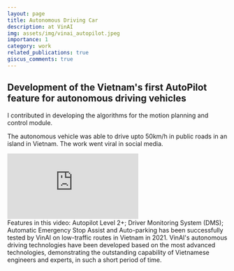 ```yaml
---
layout: page
title: Autonomous Driving Car
description: at VinAI
img: assets/img/vinai_autopilot.jpeg
importance: 1
category: work
related_publications: true
giscus_comments: true
---
```


Development of the Vietnam's first AutoPilot feature for autonomous driving vehicles
---
I contributed in developing the algorithms for the motion planning and control module.

The autonomous vehicle was able to drive upto 50km/h in public roads in an island in Vietnam. The work went viral in social media.
<div class="embed-responsive embed-responsive-16by9 my-4">
    <iframe class="embed-responsive-item" src="https://www.youtube.com/embed/RZoli9RyG9s?si=jNP_F7TDgxdRn2Jd" title="YouTube video player" frameborder="0" allow="accelerometer; autoplay; clipboard-write; encrypted-media; gyroscope; picture-in-picture; web-share" referrerpolicy="strict-origin-when-cross-origin" allowfullscreen></iframe>
</div>
Features in this video: Autopilot Level 2+; Driver Monitoring System (DMS); Automatic Emergency Stop Assist and Auto-parking has been successfully tested by VinAI on low-traffic routes in Vietnam in 2021.
VinAI's autonomous driving technologies have been developed based on the most advanced technologies, demonstrating the outstanding capability of Vietnamese engineers and experts, in such a short period of time.

